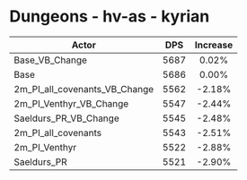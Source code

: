 # Dungeons - hv-as - kyrian
| Actor | DPS | Increase |
|---|:---:|:---:|
|Base_VB_Change|5687|0.02%|
|Base|5686|0.00%|
|2m_PI_all_covenants_VB_Change|5562|-2.18%|
|2m_PI_Venthyr_VB_Change|5547|-2.44%|
|Saeldurs_PR_VB_Change|5545|-2.48%|
|2m_PI_all_covenants|5543|-2.51%|
|2m_PI_Venthyr|5522|-2.88%|
|Saeldurs_PR|5521|-2.90%|
